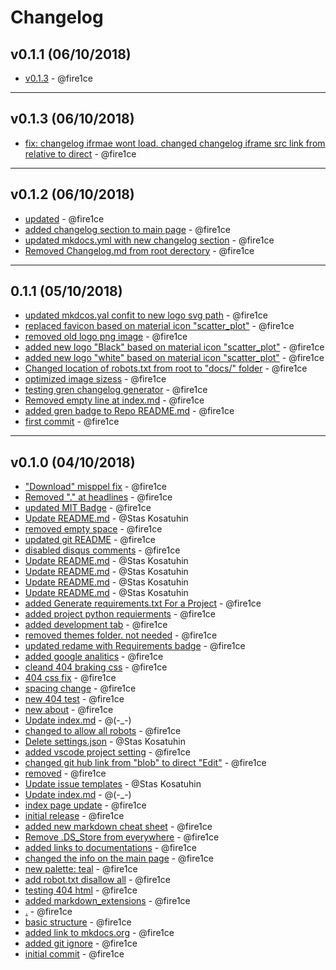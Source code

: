# Changelog

## v0.1.1 (06/10/2018)
- [v0.1.3](https://github.com/fire1ce/3os.org/commit/6c90416ef6b8982d8ef58e361856cc5528249dfe) - @fire1ce

---

## v0.1.3 (06/10/2018)
- [fix: changelog ifrmae wont load. changed changelog iframe src link from relative to direct](https://github.com/fire1ce/3os.org/commit/90dcd7c4c6405283061ed82928603e7cd82e9c5f) - @fire1ce

---

## v0.1.2 (06/10/2018)
- [updated](https://github.com/fire1ce/3os.org/commit/ff7ae95ba123910c3533e3db5a06bc92ab780eed) - @fire1ce
- [added changelog section to main page](https://github.com/fire1ce/3os.org/commit/844a2b33dedfc9d5d88567bd0bc2b72e9a30a3aa) - @fire1ce
- [updated mkdocs.yml with new changelog section](https://github.com/fire1ce/3os.org/commit/2fee680985a29db452880231326c8a763ef0be5c) - @fire1ce
- [Removed Changelog.md from root derectory](https://github.com/fire1ce/3os.org/commit/7e52b63eae00a8ab3605cbe5e44885486e70a5e5) - @fire1ce

---

## 0.1.1 (05/10/2018)
- [updated mkdcos.yal confit to new logo svg path](https://github.com/fire1ce/3os.org/commit/db13e51fd597c91d8aa6e73cc7e0d4615bd39385) - @fire1ce
- [replaced favicon based on material icon "scatter_plot"](https://github.com/fire1ce/3os.org/commit/d0c9654c89938ce96352e31b99209de141a2e0f6) - @fire1ce
- [removed old logo png image](https://github.com/fire1ce/3os.org/commit/8566248229da99baef51d2efd351a0df559d7aec) - @fire1ce
- [added new logo "Black" based on material icon "scatter_plot"](https://github.com/fire1ce/3os.org/commit/985cacedee9e4ef30671c78b7951cdf061e1b09c) - @fire1ce
- [added new logo "white" based on material icon "scatter_plot"](https://github.com/fire1ce/3os.org/commit/5a8525a7dbc73469742c3b5b099e3ac65c236744) - @fire1ce
- [Changed location of robots.txt from root to "docs/" folder](https://github.com/fire1ce/3os.org/commit/1a9e8450a104989700bd189037f83c95ae2130e4) - @fire1ce
- [optimized image sizess](https://github.com/fire1ce/3os.org/commit/eb076200e195f7603ce694d7ee995ab7a7934b4b) - @fire1ce
- [testing gren changelog generator](https://github.com/fire1ce/3os.org/commit/7dedb0c9d8e40974cfa02060ea752aebce03d7c3) - @fire1ce
- [Removed empty line at index.md](https://github.com/fire1ce/3os.org/commit/ba4822a868db8f862b0901b08a626f87afe41eec) - @fire1ce
- [added gren badge to Repo README.md](https://github.com/fire1ce/3os.org/commit/9cd1e6da20f79e2521052ccbc96f479a763551c6) - @fire1ce
- [first commit](https://github.com/fire1ce/3os.org/commit/b1bbd087edd61dd64da28524c3580f5b9fb74ec1) - @fire1ce

---

## v0.1.0 (04/10/2018)
- ["Download" misppel fix](https://github.com/fire1ce/3os.org/commit/38796d5ac38aa675137770e851aa82fd52278326) - @fire1ce
- [Removed "." at headlines](https://github.com/fire1ce/3os.org/commit/1bcb39ad73785accfeeab99646126278d61da31e) - @fire1ce
- [updated MIT Badge](https://github.com/fire1ce/3os.org/commit/871c3c76714955de48f261d14018bccc9f748c6e) - @fire1ce
- [Update README.md](https://github.com/fire1ce/3os.org/commit/01ff1a2be6924324d3681ff36326387b91f1a757) - @Stas Kosatuhin
- [removed empty space](https://github.com/fire1ce/3os.org/commit/d48d00a0ce187f784255622bacdb3eba95becce0) - @fire1ce
- [updated git README](https://github.com/fire1ce/3os.org/commit/64c1a6dd3cffa1b2292a39699a5b0215f2161650) - @fire1ce
- [disabled disqus comments](https://github.com/fire1ce/3os.org/commit/291c66705e400a790c81f8fb14076ab03c5e8420) - @fire1ce
- [Update README.md](https://github.com/fire1ce/3os.org/commit/f506b80f471e77ca43800cc37fd0613d78c52445) - @Stas Kosatuhin
- [Update README.md](https://github.com/fire1ce/3os.org/commit/beb9207ee77612191042ade4a0a0263def6c665f) - @Stas Kosatuhin
- [Update README.md](https://github.com/fire1ce/3os.org/commit/1862e1b2df5e77b42efd3d4f5ed21472e3daae8b) - @Stas Kosatuhin
- [Update README.md](https://github.com/fire1ce/3os.org/commit/275613279458c9c608256d8ee4da453ae6e8e68b) - @Stas Kosatuhin
- [added Generate requirements.txt For a Project](https://github.com/fire1ce/3os.org/commit/a16e517bf61852a4e7250a1835c1d3c2a0926b78) - @fire1ce
- [added project python requierments](https://github.com/fire1ce/3os.org/commit/fb951d8f1c814f81f83d7bff1dfb4e2706d15da5) - @fire1ce
- [added development tab](https://github.com/fire1ce/3os.org/commit/2405c2943c10f7f84274e300d04c596f4e308752) - @fire1ce
- [removed themes folder. not needed](https://github.com/fire1ce/3os.org/commit/54e8f965e579b7f87fd51d5fe14d178176b4e77b) - @fire1ce
- [updated redame with Requirements badge](https://github.com/fire1ce/3os.org/commit/f43bbf7b88deb34ed05381b4b17971e2acd55bb1) - @fire1ce
- [added google analitics](https://github.com/fire1ce/3os.org/commit/507ad1e52e317d815dbf80aba56a3167948c8327) - @fire1ce
- [cleand 404 braking css](https://github.com/fire1ce/3os.org/commit/cfe7957b626c582416cb590eab4a2184b03458c4) - @fire1ce
- [404 css fix](https://github.com/fire1ce/3os.org/commit/a5c42b9e74e284e63d5e166e6712668872517184) - @fire1ce
- [spacing change](https://github.com/fire1ce/3os.org/commit/6f112059d11c9da953426421200d6d9c9334bff5) - @fire1ce
- [new 404 test](https://github.com/fire1ce/3os.org/commit/0ea6e91f34e6dd3b76c5e47fac39b1f5ec2da1a3) - @fire1ce
- [new about](https://github.com/fire1ce/3os.org/commit/06b5a4dc6b194ef8f4fe1da215c9cc998e1baf3e) - @fire1ce
- [Update index.md](https://github.com/fire1ce/3os.org/commit/02e4d393cc0189927932e52ed5ee87cf0978a3ac) - @(-_-)
- [changed to allow all robots](https://github.com/fire1ce/3os.org/commit/a9ade0b8e9f30626975118eb4bc0693912bd8d25) - @fire1ce
- [Delete settings.json](https://github.com/fire1ce/3os.org/commit/938d866d97ea23d0e3221ce3bc97f25bc069a12d) - @Stas Kosatuhin
- [added vscode project setting](https://github.com/fire1ce/3os.org/commit/d1a9eb8ebca25a0bc48e2166066569e672c4d76d) - @fire1ce
- [changed git hub link from "blob" to direct "Edit"](https://github.com/fire1ce/3os.org/commit/6c52bba2d7c2521b73e47bd71dd453b3ae81ee8a) - @fire1ce
- [removed](https://github.com/fire1ce/3os.org/commit/44e88f7aa068ee647548e0b83ad878023031e725) - @fire1ce
- [Update issue templates](https://github.com/fire1ce/3os.org/commit/c4f08e81b4280e58715fc6dd2ddbf581358abf33) - @Stas Kosatuhin
- [Update index.md](https://github.com/fire1ce/3os.org/commit/8365873431ad6dc0ff60ed3d618ed86e4a77ab0b) - @(-_-)
- [index page update](https://github.com/fire1ce/3os.org/commit/8c891607aa73e85ba01381a7aaf79cbca4ef5d4d) - @fire1ce
- [initial release](https://github.com/fire1ce/3os.org/commit/9b127f9494e5079458ff2f95b80975378b612f68) - @fire1ce
- [added new markdown cheat sheet](https://github.com/fire1ce/3os.org/commit/acaea0d6c8bff64e6af8b79516433417f518a49d) - @fire1ce
- [Remove .DS_Store from everywhere](https://github.com/fire1ce/3os.org/commit/dae468088f828aa93375b6a3b564522b8ea7c5d7) - @fire1ce
- [added links to documentations](https://github.com/fire1ce/3os.org/commit/80e2cd25e592beae9915b8ea7b96b1e98b548b81) - @fire1ce
- [changed the info on the main page](https://github.com/fire1ce/3os.org/commit/1b321024b656ec010e864428afd41135429d7e0b) - @fire1ce
- [new palette: teal](https://github.com/fire1ce/3os.org/commit/0ff0ec31c17af898fff73be68c5cc64258f05dfe) - @fire1ce
- [add robot.txt disallow all](https://github.com/fire1ce/3os.org/commit/8720623d54b3a8c563c47f8aeba4882db2b5dcc0) - @fire1ce
- [testing 404 html](https://github.com/fire1ce/3os.org/commit/3e633a13885fe7db53ac7070552923bafa6aee1b) - @fire1ce
- [added markdown_extensions](https://github.com/fire1ce/3os.org/commit/df9fe847266015edd6597303fea1536257e1aac2) - @fire1ce
- [.](https://github.com/fire1ce/3os.org/commit/6ea30f9da577a3947a5d4f0703a11dea4a41ba97) - @fire1ce
- [basic structure](https://github.com/fire1ce/3os.org/commit/87108df7dce1c80cccee4cd93aea32868f6f699d) - @fire1ce
- [added link to mkdocs.org](https://github.com/fire1ce/3os.org/commit/85c7d63bb26976f10741ed21520c727882f5f394) - @fire1ce
- [added git ignore](https://github.com/fire1ce/3os.org/commit/f5dada2ab44b0b3f6f76534ff9f341e76a2e9a52) - @fire1ce
- [initial commit](https://github.com/fire1ce/3os.org/commit/d2ff7a17bca96a538aa977271e8159e1ca03f9fb) - @fire1ce
